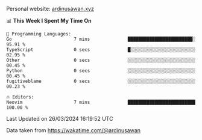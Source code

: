 Personal website: [ardinusawan.xyz](https://ardinusawan.xyz)

<!--START_SECTION:waka-->
📊 **This Week I Spent My Time On** 

```text
💬 Programming Languages: 
Go                       7 mins              ████████████████████████░   95.91 % 
TypeScript               0 secs              █░░░░░░░░░░░░░░░░░░░░░░░░   02.95 % 
Other                    0 secs              ░░░░░░░░░░░░░░░░░░░░░░░░░   00.45 % 
Python                   0 secs              ░░░░░░░░░░░░░░░░░░░░░░░░░   00.45 % 
fugitiveblame            0 secs              ░░░░░░░░░░░░░░░░░░░░░░░░░   00.23 % 

🔥 Editors: 
Neovim                   7 mins              █████████████████████████   100.00 % 
```


 Last Updated on 26/03/2024 16:19:52 UTC
<!--END_SECTION:waka-->
Data taken from https://wakatime.com/@ardinusawan

